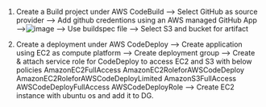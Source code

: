 1. Create a Build project under AWS CodeBuild
   --> Select GitHub as source provider
   --> Add github credentions using an AWS managed GitHub App
   -->![image](https://github.com/user-attachments/assets/25740b22-2c4e-4253-bf0d-6390ccb200a5)
   --> Use buildspec file 
   --> Select S3 and bucket for artifact
   
2. Create a deployment under AWS CodeDeploy
   --> Create application using EC2 as compute platform
   --> Create deployment group
      --> Create & attach service role for CodeDeploy to access EC2 and S3 with below policies
           AmazonEC2FullAccess
           AmazonEC2RoleforAWSCodeDeploy
           AmazonEC2RoleforAWSCodeDeployLimited
           AmazonS3FullAccess
           AWSCodeDeployFullAccess
           AWSCodeDeployRole
      --> Create EC2 instance with ubuntu os and add it to DG.
